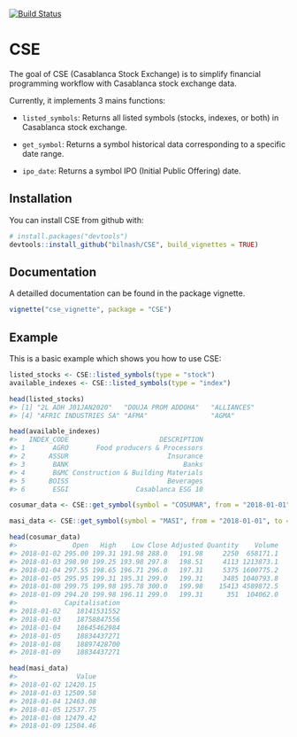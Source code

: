 
<!-- README.md is generated from README.Rmd. Please edit that file -->

[![Build
Status](https://travis-ci.com/bilnash/CSE.svg?branch=master)](https://travis-ci.com/bilnash/CSE)

# CSE

The goal of CSE (Casablanca Stock Exchange) is to simplify financial
programming workflow with Casablanca stock exchange data.

Currently, it implements 3 mains functions:

  - `listed_symbols`: Returns all listed symbols (stocks, indexes, or
    both) in Casablanca stock exchange.

  - `get_symbol`: Returns a symbol historical data corresponding to a
    specific date range.

  - `ipo_date`: Returns a symbol IPO (Initial Public Offering) date.

## Installation

You can install CSE from github with:

``` r
# install.packages("devtools")
devtools::install_github("bilnash/CSE", build_vignettes = TRUE)
```

## Documentation

A detailled documentation can be found in the package vignette.

``` r
vignette("cse_vignette", package = "CSE")
```

## Example

This is a basic example which shows you how to use CSE:

``` r
listed_stocks <- CSE::listed_symbols(type = "stock")
available_indexes <- CSE::listed_symbols(type = "index")

head(listed_stocks)
#> [1] "2L ADH J01JAN2020"   "DOUJA PROM ADDOHA"   "ALLIANCES"          
#> [4] "AFRIC INDUSTRIES SA" "AFMA"                "AGMA"

head(available_indexes)
#>   INDEX_CODE                       DESCRIPTION
#> 1       AGRO       Food producers & Processors
#> 2      ASSUR                         Insurance
#> 3       BANK                             Banks
#> 4       B&MC Construction & Building Materials
#> 5      BOISS                         Beverages
#> 6       ESGI                 Casablanca ESG 10
```

``` r
cosumar_data <- CSE::get_symbol(symbol = "COSUMAR", from = "2018-01-01", to = "2018-06-30", type = "stock")

masi_data <- CSE::get_symbol(symbol = "MASI", from = "2018-01-01", to = "2018-06-30", type = "index")

head(cosumar_data) 
#>              Open   High    Low Close Adjusted Quantity    Volume
#> 2018-01-02 295.00 199.31 191.98 288.0   191.98     2250  658171.1
#> 2018-01-03 298.90 199.25 193.98 297.8   198.51     4113 1213873.1
#> 2018-01-04 297.55 198.65 196.71 296.0   197.31     5375 1600775.2
#> 2018-01-05 295.95 199.31 195.31 299.0   199.31     3485 1040793.8
#> 2018-01-08 299.75 199.98 195.78 300.0   199.98    15413 4589872.5
#> 2018-01-09 294.20 199.98 196.11 299.0   199.31      351  104062.0
#>            Capitalisation
#> 2018-01-02    18141531552
#> 2018-01-03    18758847556
#> 2018-01-04    18645462984
#> 2018-01-05    18834437271
#> 2018-01-08    18897428700
#> 2018-01-09    18834437271

head(masi_data)
#>               Value
#> 2018-01-02 12420.15
#> 2018-01-03 12509.58
#> 2018-01-04 12463.08
#> 2018-01-05 12537.75
#> 2018-01-08 12479.42
#> 2018-01-09 12504.46
```
